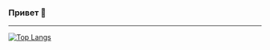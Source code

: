 ### Привет 👋

---

[![Top Langs](https://github-readme-stats.vercel.app/api/top-langs/?stuloviv=anuraghazra&layout=compact)](https://github.com/anuraghazra/github-readme-stats)

<!--
**Stuloviv/stuloviv** is a ✨ _special_ ✨ repository because its `README.md` (this file) appears on your GitHub profile.

Here are some ideas to get you started:

- 🔭 I’m currently working on ...
- 🌱 I’m currently learning ...
- 👯 I’m looking to collaborate on ...
- 🤔 I’m looking for help with ...
- 💬 Ask me about ...
- 📫 How to reach me: ...
- 😄 Pronouns: ...
- ⚡ Fun fact: ...
-->
